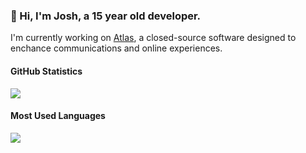 <!-- Variables for README -->
[atlas-repo]: https://github.com/atlas-development/atlas

<!-- Content for README -->
### 👋 Hi, I'm Josh, a 15 year old developer.
I'm currently working on [Atlas][atlas-repo], a closed-source software designed to enchance communications and online experiences.

#### GitHub Statistics
<a href="#"><img src="https://github-readme-stats.vercel.app/api?username=onlyjot&show_icons=true&count_private=true&include_all_commits=true&hide_title=true&hide_border=true&hide_rank=true&theme=prussian"/></a><br>

#### Most Used Languages
<a href="#"><img src="https://github-readme-stats.vercel.app/api/top-langs?username=onlyjot&hide_title=true&hide_border=true&layout=compact&theme=prussian"/></a>

